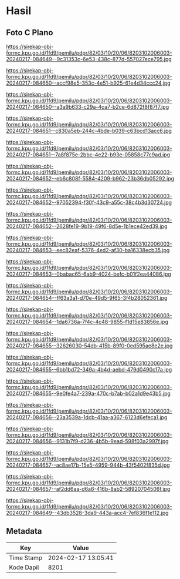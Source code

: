 # Hasil

## Foto C Plano

https://sirekap-obj-formc.kpu.go.id/1fd9/pemilu/pdpr/82/03/10/20/06/8203102006003-20240217-084649--9c31353c-6e53-438c-877d-557027ece795.jpg

https://sirekap-obj-formc.kpu.go.id/1fd9/pemilu/pdpr/82/03/10/20/06/8203102006003-20240217-084650--accf98e5-353c-4e51-b925-61e4d34ccc24.jpg

https://sirekap-obj-formc.kpu.go.id/1fd9/pemilu/pdpr/82/03/10/20/06/8203102006003-20240217-084650--a3a9b633-c29a-4ca7-b2ce-6d872f8f87f7.jpg

https://sirekap-obj-formc.kpu.go.id/1fd9/pemilu/pdpr/82/03/10/20/06/8203102006003-20240217-084651--c830a5eb-244c-4bde-b039-c63bcd13acc6.jpg

https://sirekap-obj-formc.kpu.go.id/1fd9/pemilu/pdpr/82/03/10/20/06/8203102006003-20240217-084651--7a8f875e-2bbc-4e22-b93e-05858c77c9ad.jpg

https://sirekap-obj-formc.kpu.go.id/1fd9/pemilu/pdpr/82/03/10/20/06/8203102006003-20240217-084652--eb6c808f-5584-4209-b962-23b36db05292.jpg

https://sirekap-obj-formc.kpu.go.id/1fd9/pemilu/pdpr/82/03/10/20/06/8203102006003-20240217-084652--97052394-f30f-43c9-a55c-38c4b3d30724.jpg

https://sirekap-obj-formc.kpu.go.id/1fd9/pemilu/pdpr/82/03/10/20/06/8203102006003-20240217-084652--2628fe19-9b19-49f6-8d5e-1b1ece42ed39.jpg

https://sirekap-obj-formc.kpu.go.id/1fd9/pemilu/pdpr/82/03/10/20/06/8203102006003-20240217-084653--eec82eaf-5376-4ed2-af30-ba16338ecb35.jpg

https://sirekap-obj-formc.kpu.go.id/1fd9/pemilu/pdpr/82/03/10/20/06/8203102006003-20240217-084653--0babac65-6ab9-4024-befc-b01f2ea44086.jpg

https://sirekap-obj-formc.kpu.go.id/1fd9/pemilu/pdpr/82/03/10/20/06/8203102006003-20240217-084654--ff63a3a1-d70e-49d5-9f65-3f4b28052361.jpg

https://sirekap-obj-formc.kpu.go.id/1fd9/pemilu/pdpr/82/03/10/20/06/8203102006003-20240217-084654--1da6736a-7f4c-4c48-9855-f1d15e83856e.jpg

https://sirekap-obj-formc.kpu.go.id/1fd9/pemilu/pdpr/82/03/10/20/06/8203102006003-20240217-084655--32626030-54db-415b-89f0-0ed595ae8e2e.jpg

https://sirekap-obj-formc.kpu.go.id/1fd9/pemilu/pdpr/82/03/10/20/06/8203102006003-20240217-084655--6bb1bd72-349a-4b4d-aebd-479d0490c17a.jpg

https://sirekap-obj-formc.kpu.go.id/1fd9/pemilu/pdpr/82/03/10/20/06/8203102006003-20240217-084655--9e0fe4a7-239a-470c-b7ab-b02a1d9e43b5.jpg

https://sirekap-obj-formc.kpu.go.id/1fd9/pemilu/pdpr/82/03/10/20/06/8203102006003-20240217-084656--23a3539a-1dcb-41aa-a367-6123d6efeca1.jpg

https://sirekap-obj-formc.kpu.go.id/1fd9/pemilu/pdpr/82/03/10/20/06/8203102006003-20240217-084656--9131b7f9-d236-4b5b-9ead-598f03a2997f.jpg

https://sirekap-obj-formc.kpu.go.id/1fd9/pemilu/pdpr/82/03/10/20/06/8203102006003-20240217-084657--ac8ae17b-15e5-4959-944b-43f5402f835d.jpg

https://sirekap-obj-formc.kpu.go.id/1fd9/pemilu/pdpr/82/03/10/20/06/8203102006003-20240217-084657--af2dd6aa-d6a6-416b-8ab2-58920704506f.jpg

https://sirekap-obj-formc.kpu.go.id/1fd9/pemilu/pdpr/82/03/10/20/06/8203102006003-20240217-084649--43db3528-3da9-443a-acc4-7ef836f1e112.jpg


## Metadata

| Key        | Value               |
| ---------- | ------------------- |
| Time Stamp | 2024-02-17 13:05:41 |
| Kode Dapil | 8201                |



